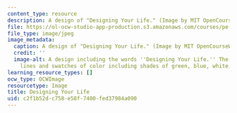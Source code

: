 ```yaml
---
content_type: resource
description: A design of "Designing Your Life." (Image by MIT OpenCourseWare.)
file: https://ol-ocw-studio-app-production.s3.amazonaws.com/courses/pe-550-designing-your-life-spring-2009/c2f1b52dc758e58f7400fed37984a090_pe-550s09-th.jpg
file_type: image/jpeg
image_metadata:
  caption: A design of "Designing Your Life." (Image by MIT OpenCourseWare.)
  credit: ''
  image-alt: A design including the words ''Designing Your Life.'' The design contains
    lines and swatches of color including shades of green, blue, white, and black.
learning_resource_types: []
ocw_type: OCWImage
resourcetype: Image
title: Designing Your Life
uid: c2f1b52d-c758-e58f-7400-fed37984a090
---
```

